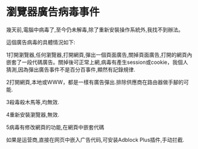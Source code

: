 # 瀏覽器廣告病毒事件

幾天前,電腦中病毒了,至今仍未解毒,除了重新安裝操作系統外,我找不到辦法。

這個廣告病毒的具體情況如下:

1打開瀏覽器,任何瀏覽器,打開網頁,彈出一個頁面廣告,關掉頁面廣告,打開的網頁內嵌套了一段代碼廣告。關掉後可正常上網,病毒有產生session或cookie，我個人猜測,因為彈出廣告事件不是百分百事件,顯然有記錄規律.

2打開網頁,本地或WWW，都是一樣有廣告彈出.排除供應商在路由器做手腳的可能.

3殺毒殺木馬等,均無效.

4重新安裝瀏覽器,無效.

5病毒有修改網頁的功能,在網頁中嵌套代碼

如果是运营商,直接在网页中嵌入广告代码,可安装Adblock Plus插件,手动拦截.